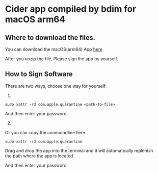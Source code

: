 # Cider app compiled by bdim for macOS arm64

## Where to download the files.
You can download the macOS(arm64) App [here](https://github.com/bdim404/Cider/releases/tag/v1.6.4)

After you unzip the file, Please sign the app by yourself.

## How to Sign Software
There are two ways, choose one way for yourself:

1.
```shell
sudo xattr -rd com.apple.quarantine <path-to-file>
```

And then enter your password.

2.
Or you can copy the commondline here

```shell
sudo xattr -rd com.apple.quarantine 
```

Drag and drop the app into the terminal and it will automatically replenish the path where the app is located.

And then enter your password.
